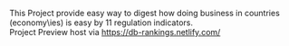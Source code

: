 This Project provide  easy way to digest how doing business in countries (economy\ies) is easy by 11 regulation indicators.<br>
Project Preview host via https://db-rankings.netlify.com/ 
